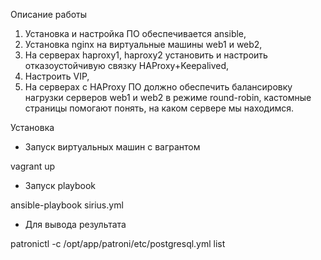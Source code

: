 Описание работы

1. Установка и настройка ПО обеспечивается ansible,
2. Установка nginx на виртуальные машины web1 и web2,
3. На серверах haproxy1, haproxy2 установить и настроить отказоустойчивую связку HAProxy+Keepalived,
4. Настроить VIP,
5. На серверах с HAProxy ПО должно обеспечить балансировку нагрузки серверов web1 и web2 в режиме round-robin,
кастомные страницы помогают понять, на каком сервере мы находимся.

Установка

- Запуск виртуальных машин с вагрантом

vagrant up 

- Запуск playbook

ansible-playbook sirius.yml

- Для вывода результата

patronictl -c /opt/app/patroni/etc/postgresql.yml list
